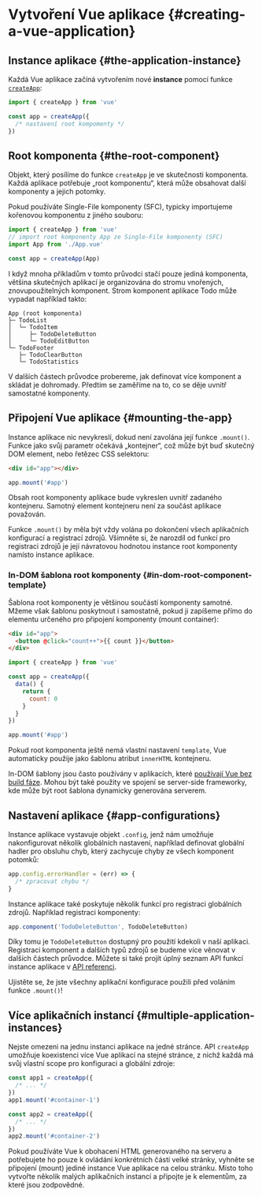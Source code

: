 # Vytvoření Vue aplikace {#creating-a-vue-application}

## Instance aplikace {#the-application-instance}

Každá Vue aplikace začíná vytvořením nové **instance** pomocí funkce [`createApp`](/api/application#createapp):

```js
import { createApp } from 'vue'

const app = createApp({
  /* nastavení root kompomenty */
})
```

## Root komponenta {#the-root-component}

Objekt, který posílíme do funkce `createApp` je ve skutečnosti komponenta. Každá aplikace potřebuje „root komponentu“, která může obsahovat další komponenty a jejich potomky.

Pokud používáte Single-File komponenty (SFC), typicky importujeme kořenovou komponentu z jiného souboru:

```js
import { createApp } from 'vue'
// import root komponenty App ze Single-File komponenty (SFC)
import App from './App.vue'

const app = createApp(App)
```

I když mnoha příkladům v tomto průvodci stačí pouze jediná komponenta, většina skutečných aplikací je organizována do stromu vnořených, znovupoužitelných komponent. Strom komponent aplikace Todo může vypadat například takto:

```
App (root komponenta)
├─ TodoList
│  └─ TodoItem
│     ├─ TodoDeleteButton
│     └─ TodoEditButton
└─ TodoFooter
   ├─ TodoClearButton
   └─ TodoStatistics
```

V dalších částech průvodce probereme, jak definovat více komponent a skládat je dohromady. Předtím se zaměříme na to, co se děje uvnitř samostatné komponenty.

## Připojení Vue aplikace {#mounting-the-app}

Instance aplikace nic nevykreslí, dokud není zavolána její funkce `.mount()`. Funkce jako svůj parametr očekává „kontejner“, což může být buď skutečný DOM element, nebo řetězec CSS selektoru:

```html
<div id="app"></div>
```

```js
app.mount('#app')
```

Obsah root komponenty aplikace bude vykreslen uvnitř zadaného kontejneru. Samotný element kontejneru není za součást aplikace považován.

Funkce `.mount()` by měla být vždy volána po dokončení všech aplikačních konfigurací a&nbsp;registrací zdrojů. Všimněte si, že narozdíl od funkcí pro registraci zdrojů je její návratovou hodnotou instance root komponenty namísto instance aplikace.

### In-DOM šablona root komponenty {#in-dom-root-component-template}

Šablona root komponenty je většinou součástí komponenty samotné. Mžeme však šablonu poskytnout i samostatně, pokud ji zapíšeme přímo do elementu určeného pro připojení komponenty (mount container):

```html
<div id="app">
  <button @click="count++">{{ count }}</button>
</div>
```

```js
import { createApp } from 'vue'

const app = createApp({
  data() {
    return {
      count: 0
    }
  }
})

app.mount('#app')
```

Pokud root komponenta ještě nemá vlastní nastavení `template`, Vue automaticky použije jako šablonu atribut `innerHTML` kontejneru.

In-DOM šablony jsou často používány v aplikacích, které [používají Vue bez build fáze](/guide/quick-start.html#using-vue-from-cdn). Mohou být také použity ve spojení se server-side frameworky, kde může být root šablona dynamicky generována serverem.

## Nastavení aplikace {#app-configurations}

Instance aplikace vystavuje objekt `.config`, jenž nám umožňuje nakonfigurovat několik globálních nastavení, například definovat globální hadler pro obsluhu chyb, který zachycuje chyby ze všech komponent potomků:

```js
app.config.errorHandler = (err) => {
  /* zpracovat chybu */
}
```

Instance aplikace také poskytuje několik funkcí pro registraci globálních zdrojů. Například registraci komponenty:

```js
app.component('TodoDeleteButton', TodoDeleteButton)
```

Díky tomu je `TodoDeleteButton` dostupný pro použití kdekoli v naší aplikaci. Registraci komponent a dalších typů zdrojů se budeme více věnovat v dalších částech průvodce. Můžete si také projít úplný seznam API funkcí instance aplikace v [API referenci](/api/application).

Ujistěte se, že jste všechny aplikační konfigurace použili před voláním funkce `.mount()`!

## Více aplikačních instancí {#multiple-application-instances}

Nejste omezeni na jednu instanci aplikace na jedné stránce. API `createApp` umožňuje koexistenci více Vue aplikací na stejné stránce, z nichž každá má svůj vlastní scope pro konfiguraci a globální zdroje:

```js
const app1 = createApp({
  /* ... */
})
app1.mount('#container-1')

const app2 = createApp({
  /* ... */
})
app2.mount('#container-2')
```

Pokud používáte Vue k obohacení HTML generovaného na serveru a potřebujete ho pouze k ovládání konkrétních částí velké stránky, vyhněte se připojení (mount) jediné instance Vue aplikace na celou stránku. Místo toho vytvořte několik malých aplikačních instancí a připojte je k elementům, za které jsou zodpovědné.
